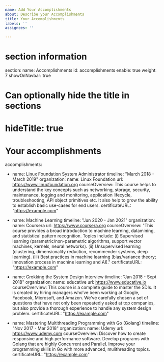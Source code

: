 ```yaml
---
name: Add Your Accomplishments
about: Describe your Accomplishments
title: Your Accomplishments
labels: ''
assignees: ''

---
```


# section information
section:
  name: Accomplishments
  id: accomplishments
  enable: true
  weight: 7
  showOnNavbar: true
  # Can optionally hide the title in sections
  # hideTitle: true


# Your accomplishments
accomplishments:
- name: Linux Foundation System Administrator
  timeline: "March 2018 - March 2019"
  organization:
    name: Linux Foundation
    url: https://www.linuxfoundation.org
  courseOverview: This course helps to understand the key concepts such as networking, storage, security, maintenance, logging and monitoring, application lifecycle, troubleshooting, API object primitives etc. It also help to grow the ability to establish basic use-cases for end users.
  certificateURL: "https://example.com"

- name: Machine Learning
  timeline: "Jun 2020 - Jan 2021"
  organization:
    name: Coursera
    url: https://www.coursera.org
  courseOverview: "This course provides a broad introduction to machine learning, datamining, and statistical pattern recognition. Topics include: (i) Supervised learning (parametric/non-parametric algorithms, support vector machines, kernels, neural networks). (ii) Unsupervised learning (clustering, dimensionality reduction, recommender systems, deep learning). (iii) Best practices in machine learning (bias/variance theory; innovation process in machine learning and AI)."
  certificateURL: "https://example.com"

- name: Grokking the System Design Interview
  timeline: "Jan 2018 - Sept 2018"
  organization:
    name: educative
    url: https://www.educative.io
  courseOverview: This course is a complete guide to master the SDIs. It is created by hiring managers who’ve been working at Google, Facebook, Microsoft, and Amazon. We've carefully chosen a set of questions that have not only been repeatedly asked at top companies, but also provide a thorough experience to handle any system design problem.
  certificateURL: "https://example.com"

- name: Mastering Multithreading Programming with Go (Golang)
  timeline: "Nov 2017 - Mar 2018"
  organization:
    name: Udemy
    url: https://www.udemy.com
  courseOverview: Discover how to create responsive and high performance software. Develop programs with Golang that are highly Concurrent and Parallel. Improve your programming skills in Go with more advanced, mulithreading topics.
  certificateURL: "https://example.com"
